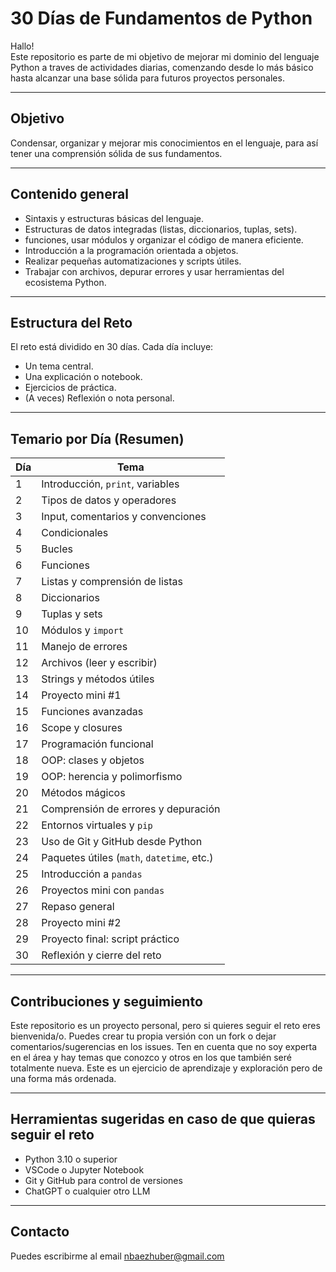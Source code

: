 # 30 Días de Fundamentos de Python

Hallo!  
Este repositorio es parte de mi objetivo de mejorar mi dominio del lenguaje Python a traves de actividades diarias, comenzando desde lo más básico hasta alcanzar una base sólida para futuros proyectos personales.

---

## Objetivo

Condensar, organizar y mejorar mis conocimientos en el lenguaje, para así tener una comprensión sólida de sus fundamentos.


---

## Contenido general

- Sintaxis y estructuras básicas del lenguaje.
- Estructuras de datos integradas (listas, diccionarios, tuplas, sets).
- funciones, usar módulos y organizar el código de manera eficiente.
- Introducción a la programación orientada a objetos.
- Realizar pequeñas automatizaciones y scripts útiles.
- Trabajar con archivos, depurar errores y usar herramientas del ecosistema Python.

---

## Estructura del Reto

El reto está dividido en 30 días. Cada día incluye:

- Un tema central.
- Una explicación o notebook.
- Ejercicios de práctica.
- (A veces) Reflexión o nota personal.

---

## Temario por Día (Resumen)

| Día | Tema |
|-----|------|
| 1 | Introducción, `print`, variables |
| 2 | Tipos de datos y operadores |
| 3 | Input, comentarios y convenciones |
| 4 | Condicionales |
| 5 | Bucles |
| 6 | Funciones |
| 7 | Listas y comprensión de listas |
| 8 | Diccionarios |
| 9 | Tuplas y sets |
| 10 | Módulos y `import` |
| 11 | Manejo de errores |
| 12 | Archivos (leer y escribir) |
| 13 | Strings y métodos útiles |
| 14 | Proyecto mini #1 |
| 15 | Funciones avanzadas |
| 16 | Scope y closures |
| 17 | Programación funcional |
| 18 | OOP: clases y objetos |
| 19 | OOP: herencia y polimorfismo |
| 20 | Métodos mágicos |
| 21 | Comprensión de errores y depuración |
| 22 | Entornos virtuales y `pip` |
| 23 | Uso de Git y GitHub desde Python |
| 24 | Paquetes útiles (`math`, `datetime`, etc.) |
| 25 | Introducción a `pandas` |
| 26 | Proyectos mini con `pandas` |
| 27 | Repaso general |
| 28 | Proyecto mini #2 |
| 29 | Proyecto final: script práctico |
| 30 | Reflexión y cierre del reto |


---

## Contribuciones y seguimiento
Este repositorio es un proyecto personal, pero si quieres seguir el reto eres bienvenida/o.
Puedes crear tu propia versión con un fork o dejar comentarios/sugerencias en los issues. Ten en cuenta que no soy experta en el área y hay temas que conozco y otros en los que también seré totalmente nueva. Este es un ejercicio de aprendizaje y exploración pero de una forma más ordenada. 

---
## Herramientas sugeridas en caso de que quieras seguir el reto

- Python 3.10 o superior
- VSCode o Jupyter Notebook
- Git y GitHub para control de versiones
- ChatGPT o cualquier otro LLM 

---
## Contacto 
Puedes escribirme al email [nbaezhuber@gmail.com](https://mailto:nbaezhuber@gmail.com/)




